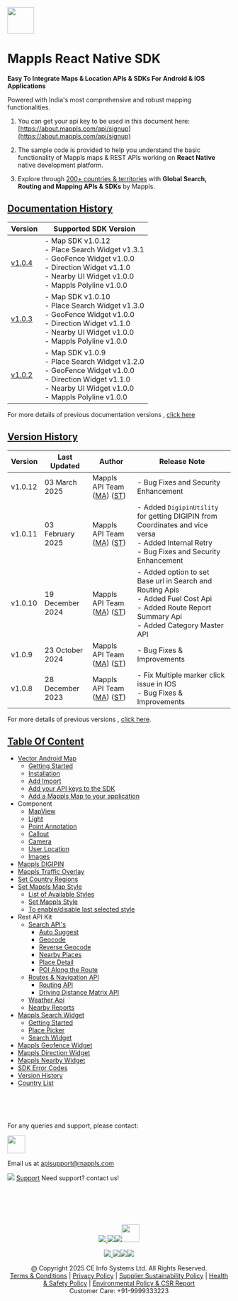 [<img src="https://about.mappls.com/images/mappls-b-logo.svg" height="60"/> </p>](https://www.mapmyindia.com/api)

# Mappls React Native SDK

**Easy To Integrate Maps & Location APIs & SDKs For Android & IOS Applications**

Powered with India's most comprehensive and robust mapping functionalities.

1. You can get your api key to be used in this document here: [https://about.mappls.com/api/signup](https://about.mappls.com/api/signup)

2. The sample code is provided to help you understand the basic functionality of Mappls maps & REST APIs working on **React Native** native development platform.

4. Explore through [200+ countries & territories](https://github.com/MapmyIndia/mapmyindia-rest-api/blob/master/docs/countryISO.md) with **Global Search, Routing and Mapping APIs & SDKs** by Mappls.

## [Documentation History](#Documentation-History)

| Version | Supported SDK Version |  
| ---- | ---- |    
| [v1.0.4](../v1.0.4/README.md) | - Map SDK v1.0.12 <br/> - Place Search Widget v1.3.1 <br/> - GeoFence Widget v1.0.0 <br/> - Direction Widget v1.1.0 <br/> - Nearby UI Widget v1.0.0 <br/> - Mappls Polyline v1.0.0 |  
| [v1.0.3](../v1.0.3/README.md) | - Map SDK v1.0.10 <br/> - Place Search Widget v1.3.0 <br/> - GeoFence Widget v1.0.0 <br/> - Direction Widget v1.1.0 <br/> - Nearby UI Widget v1.0.0 <br/> - Mappls Polyline v1.0.0 |  
| [v1.0.2](../v1.0.2/README.md) | - Map SDK v1.0.9 <br/> - Place Search Widget v1.2.0 <br/> - GeoFence Widget v1.0.0 <br/> - Direction Widget v1.1.0 <br/> - Nearby UI Widget v1.0.0 <br/> - Mappls Polyline v1.0.0 |  

For more details of previous documentation versions , [click here](./Doc-History.md)

## [Version History](#Version-History)

| Version | Last Updated | Author |  Release Note|  
| ---- | ---- | ---- | ---- |
| v1.0.12 | 03 March 2025 | Mappls API Team ([MA](https://github.com/mdakram)) ([ST](https://github.com/saksham66)) | - Bug Fixes and Security Enhancement  |
| v1.0.11 | 03 February 2025 | Mappls API Team ([MA](https://github.com/mdakram)) ([ST](https://github.com/saksham66)) |  - Added `DigipinUtility` for getting DIGIPIN from Coordinates and vice versa </br> - Added Internal Retry </br> - Bug Fixes and Security Enhancement  |
| v1.0.10 | 19 December 2024 | Mappls API Team ([MA](https://github.com/mdakram)) ([ST](https://github.com/saksham66)) |  - Added option to set Base url in Search and Routing Apis </br> - Added Fuel Cost Api </br> - Added Route Report Summary Api </br> - Added Category Master API  |
| v1.0.9 | 23 October 2024 | Mappls API Team ([MA](https://github.com/mdakram)) ([ST](https://github.com/saksham66)) |  - Bug Fixes & Improvements  |
| v1.0.8 | 28 December 2023 | Mappls API Team ([MA](https://github.com/mdakram)) ([ST](https://github.com/saksham66)) |  - Fix Multiple marker click issue in IOS   <br/>  - Bug Fixes & Improvements  |

For more details of previous versions , [click here](../v1.0.4/Version-History.md).

## [Table Of Content](#Table-Of-Content)
- [Vector Android Map](./Getting-Started.md)
    * [Getting Started](./Getting-Started.md#getting-started)
    * [Installation](./Getting-Started.md#installation)
    * [Add Import](./Getting-Started.md#added-import)
    * [Add your API keys to the SDK](./Getting-Started.md#add-your-api-keys-to-the-sdk)
    * [Add a Mappls Map to your application](./Getting-Started.md#add-a-mappls-map-to-your-application)
- Component
    * [MapView](./Map-View.md)
    * [Light](./Light.md)
    * [Point Annotation](./Point-Annotation.md)
    * [Callout](./Callout.md)
    * [Camera](./Camera.md)
    * [User Location](./User-Location.md)
    * [Images](./Images.md)
- [Mappls DIGIPIN](./DIGIPIN.md)
- [Mappls Traffic Overlay](./Traffic-Vector-Overlay.md)
- [Set Country Regions](./Set-Regions.md)
- [Set Mappls Map Style](./Set-Style.md)
    * [List of Available Styles](./Set-Style.md#list-of-available-styles)
    * [Set Mappls Style](./Set-Style.md#set-mappls-style)
    * [To enable/disable last selected style](./Set-Style.md#to-enabledisable-last-selected-style)
- Rest API Kit
    * [Search API's](./Search-Api.md)
        * [Auto Suggest](./Search-Api.md#auto-suggest)
        * [Geocode](./Search-Api.md#geocode)
        * [Reverse Geocode](./Search-Api.md#reverse-geocode)
        * [Nearby Places](./Search-Api.md#nearby-places)
        * [Place Detail](./Search-Api.md#place-details)
        * [POI Along the Route](./Search-Api.md#poi-along-the-route)
    * [Routes & Navigation API](./Routing-Api.md)
        * [Routing API](./Routing-Api.md#routing-api)
        * [Driving Distance Matrix API](./Routing-Api.md#driving-distance-matrix-api)
    * [Weather Api](./Weather-API.md)
    * [Nearby Reports](./Nearby-Report.md)
- [Mappls Search Widget](./Place-Autocomplete.md)
    * [Getting Started](./Place-Autocomplete.md#getting-started)
    * [Place Picker](./Place-Autocomplete.md#placepicker)
    * [Search Widget](./Place-Autocomplete.md#search-widget)
- [Mappls Geofence Widget](./Geofence-Widget.md)
- [Mappls Direction Widget](./Direction-Widget.md)
- [Mappls Nearby Widget](./Nearby-Widget.md)
- [SDK Error Codes](./SDK-Error-code.md)
- [Version History](./Version-History.md)
- [Country List](https://github.com/mappls-api/mappls-rest-apis/blob/main/docs/countryISO.md)

<br><br><br>

For any queries and support, please contact: 

[<img src="https://about.mappls.com/images/mappls-logo.svg" height="40"/> </p>](https://about.mappls.com/api/)
Email us at [apisupport@mappls.com](mailto:apisupport@mappls.com)


![](https://www.mapmyindia.com/api/img/icons/support.png)
[Support](https://about.mappls.com/contact/)
Need support? contact us!

<br></br>
<br></br>

[<p align="center"> <img src="https://www.mapmyindia.com/api/img/icons/stack-overflow.png"/> ](https://stackoverflow.com/questions/tagged/mappls-api)[![](https://www.mapmyindia.com/api/img/icons/blog.png)](https://about.mappls.com/blog/)[![](https://www.mapmyindia.com/api/img/icons/gethub.png)](https://github.com/Mappls-api)[<img src="https://mmi-api-team.s3.ap-south-1.amazonaws.com/API-Team/npm-logo.one-third%5B1%5D.png" height="40"/> </p>](https://www.npmjs.com/org/mapmyindia) 



[<p align="center"> <img src="https://www.mapmyindia.com/june-newsletter/icon4.png"/> ](https://www.facebook.com/Mapplsofficial)[![](https://www.mapmyindia.com/june-newsletter/icon2.png)](https://twitter.com/mappls)[![](https://www.mapmyindia.com/newsletter/2017/aug/llinkedin.png)](https://www.linkedin.com/company/mappls/)[![](https://www.mapmyindia.com/june-newsletter/icon3.png)](https://www.youtube.com/channel/UCAWvWsh-dZLLeUU7_J9HiOA)




<div align="center">@ Copyright 2025 CE Info Systems Ltd. All Rights Reserved.</div>

<div align="center"> <a href="https://about.mappls.com/api/terms-&-conditions">Terms & Conditions</a> | <a href="https://about.mappls.com/about/privacy-policy">Privacy Policy</a> | <a href="https://about.mappls.com/pdf/mapmyIndia-sustainability-policy-healt-labour-rules-supplir-sustainability.pdf">Supplier Sustainability Policy</a> | <a href="https://about.mappls.com/pdf/Health-Safety-Management.pdf">Health & Safety Policy</a> | <a href="https://about.mappls.com/pdf/Environment-Sustainability-Policy-CSR-Report.pdf">Environmental Policy & CSR Report</a>

<div align="center">Customer Care: +91-9999333223</div>
